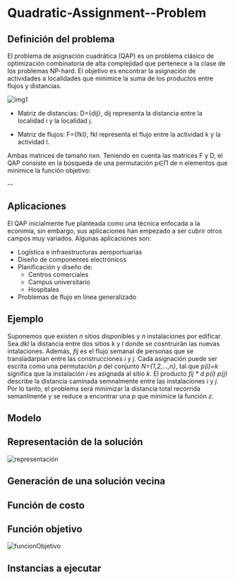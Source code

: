 # Quadratic-Assignment--Problem

## Definición del problema
El problema de asignación cuadrática (QAP) es un problema clásico de optimización combinatoria de alta complejidad que pertenece a la clase de los problemas NP-hard. El objetivo es encontrar la asignación de actividades a localidades que minimice la suma de los productos entre flujos y distancias.

![img1](https://user-images.githubusercontent.com/25113662/160808642-f8d2d374-34d4-441b-b693-f810e3bc68f0.PNG)

* Matriz de distancias: D={dij}, dij representa la distancia entre la localidad i y la localidad j.

* Matriz de flujos: F={fkl}, fkl representa el flujo entre la actividad k y la actividad l.

Ambas matrices de tamaño nxn.
Teniendo en cuenta las matrices F y D, el QAP consiste en la búsqueda de una permutación p∈Π de n elementos que minimice la función objetivo:




--

## Aplicaciones
El QAP inicialmente fue planteada como una técnica enfocada a la econimía, sin embargo, sus aplicaciones han empezado a ser cubrir  otros campos muy variados. Algunas aplicaciones son:
* Logística e infraestructuras aeroportuarias
* Diseño de componentes electrónicos
* Planificación y diseño de:
  * Centros comerciales 
  * Campus universitario
  * Hospitales
* Problemas de flujo en línea generalizado
## Ejemplo
Suponemos que existen _n_ sitios disponibles y _n_ instalaciones por edificar. Sea _dkl_ la distancia entre dos sitios _k_ y _l_ donde se cosntruirán las nuevas intalaciones. Además, _fij_ es el flujo semanal de personas que se transladarpian entre las construcciones _i_ y _j_. Cada asignación puede ser escrita como una permutación _p_ del conjunto _N={1,2,...,n}_, tal que _p(i)=k_ significa que la instalación _i_ es asignada al sitio _k_. El producto _fij * d p(i) p(j)_ describe la distancia caminada semnalmente entre las instalaciones _i_ y _j_. Por lo tanto, el problema será minimizar la distancia total recorrida semanlmente y se reduce a encontrar una _p_ que minimice la función _z_.
## Modelo

## Representación de la solución
![representación](https://user-images.githubusercontent.com/25113662/160997841-78cd06e4-3dcc-4761-ab51-d8399ceaf7ad.PNG)

## Generación de una solución vecina
## Función de costo
## Función objetivo
![funcionObjetivo](https://user-images.githubusercontent.com/25113662/160996333-e245e1e6-19fb-4702-abe4-eb5719f9c414.PNG)
## Instancias a ejecutar
